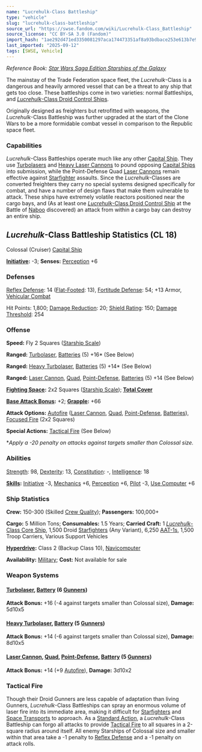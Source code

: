 ```yaml
---
name: "Lucrehulk-Class Battleship"
type: "vehicle"
slug: "lucrehulk-class-battleship"
source_url: "https://swse.fandom.com/wiki/Lucrehulk-Class_Battleship"
source_license: "CC BY-SA 3.0 (Fandom)"
import_hash: "1ae292d471ed3350081297aca174473351af8a93bdbace253e613b7e96f6ab63"
last_imported: "2025-09-12"
tags: [SWSE, Vehicle]
---
```

*Reference Book: [Star Wars Saga Edition Starships of the Galaxy](https://swse.fandom.com/wiki/Star_Wars_Saga_Edition_Starships_of_the_Galaxy)*

The mainstay of the Trade Federation space fleet, the *Lucrehulk*-Class is a dangerous and heavily armored vessel that can be a threat to any ship that gets too close. These battleships come in two varieties: normal Battleships, and [*Lucrehulk*-Class Droid Control Ships](https://swse.fandom.com/wiki/Lucrehulk-Class_Droid_Control_Ships).

Originally designed as freighters but retrofitted with weapons, the *Lucrehulk*-Class Battleship was further upgraded at the start of the Clone Wars to be a more formidable combat vessel in comparison to the Republic space fleet.

### Capabilities
*Lucrehulk*-Class Battleships operate much like any other [Capital Ship](https://swse.fandom.com/wiki/Capital_Ship). They use [Turbolasers](https://swse.fandom.com/wiki/Turbolasers) and [Heavy Laser Cannons](https://swse.fandom.com/wiki/Heavy_Laser_Cannons) to pound opposing [Capital Ships](https://swse.fandom.com/wiki/Capital_Ships) into submission, while the Point-Defense Quad [Laser Cannons](https://swse.fandom.com/wiki/Laser_Cannons) remain effective against [Starfighter](https://swse.fandom.com/wiki/Starfighter) assaults. Since the *Lucrehulk*-Classes are converted freighters they carry no special systems designed specifically for combat, and have a number of design flaws that make them vulnerable to attack. These ships have extremely volatile reactors positioned near the cargo bays, and (As at least one [*Lucrehulk*-Class Droid Control Ship](https://swse.fandom.com/wiki/Lucrehulk-Class_Droid_Control_Ship) at the Battle of [Naboo](https://swse.fandom.com/wiki/Naboo) discovered) an attack from within a cargo bay can destroy an entire ship.

## *Lucrehulk*-Class Battleship Statistics (CL 18)
Colossal (Cruiser) [Capital Ship](https://swse.fandom.com/wiki/Capital_Ship)

**[Initiative](https://swse.fandom.com/wiki/Initiative):** -3; **Senses:** [Perception](https://swse.fandom.com/wiki/Perception) +6
### Defenses
[Reflex Defense](https://swse.fandom.com/wiki/Reflex_Defense_(Vehicles)): 14 ([Flat-Footed](https://swse.fandom.com/wiki/Flat-Footed): 13), [Fortitude Defense](https://swse.fandom.com/wiki/Fortitude_Defense_(Vehicles)): 54; +13 Armor, [Vehicular Combat](https://swse.fandom.com/wiki/Vehicular_Combat)

Hit Points: 1,800; [Damage Reduction](https://swse.fandom.com/wiki/Damage_Reduction): 20; [Shield Rating](https://swse.fandom.com/wiki/Shield_Rating): 150; [Damage Threshold](https://swse.fandom.com/wiki/Damage_Threshold_(Vehicles)): 254
### Offense
**Speed:** Fly 2 Squares ([Starship Scale](https://swse.fandom.com/wiki/Starship_Scale))

**Ranged:** [Turbolaser](https://swse.fandom.com/wiki/Turbolaser), [Batteries](https://swse.fandom.com/wiki/Weapon_Batteries) (5) +16* (See Below)

**Ranged:** [Heavy Turbolaser](https://swse.fandom.com/wiki/Heavy_Turbolaser), [Batteries](https://swse.fandom.com/wiki/Weapon_Batteries) (5) +14* (See Below)

**Ranged:** [Laser Cannon](https://swse.fandom.com/wiki/Laser_Cannon), [Quad](https://swse.fandom.com/wiki/Quad), [Point-Defense](https://swse.fandom.com/wiki/Point-Defense), [Batteries](https://swse.fandom.com/wiki/Weapon_Batteries) (5) +14 (See Below)

**[Fighting Space](https://swse.fandom.com/wiki/Fighting_Space):** 2x2 Squares ([Starship Scale](https://swse.fandom.com/wiki/Starship_Scale)); **[Total Cover](https://swse.fandom.com/wiki/Total_Cover)**

**[Base Attack Bonus](https://swse.fandom.com/wiki/Base_Attack_Bonus):** +2; **[Grapple](https://swse.fandom.com/wiki/Grapple):** +66

**Attack Options:** [Autofire](https://swse.fandom.com/wiki/Autofire_(Vehicle_Combat)) ([Laser Cannon](https://swse.fandom.com/wiki/Laser_Cannon), [Quad](https://swse.fandom.com/wiki/Quad), [Point-Defense](https://swse.fandom.com/wiki/Point-Defense), [Batteries](https://swse.fandom.com/wiki/Weapon_Batteries)), [Focused Fire](https://swse.fandom.com/wiki/Focused_Fire) (2x2 Squares)

**Special Actions:** [Tactical Fire](https://swse.fandom.com/wiki/Tactical_Fire) (See Below)

**Apply a -20 penalty on attacks against targets smaller than Colossal size.*

### Abilities
[Strength](https://swse.fandom.com/wiki/Strength): 98, [Dexterity](https://swse.fandom.com/wiki/Dexterity): 13, [Constitution](https://swse.fandom.com/wiki/Constitution): -, [Intelligence](https://swse.fandom.com/wiki/Intelligence): 18

**[Skills](https://swse.fandom.com/wiki/Skills):** [Initiative](https://swse.fandom.com/wiki/Initiative) -3, [Mechanics](https://swse.fandom.com/wiki/Mechanics) +6, [Perception](https://swse.fandom.com/wiki/Perception) +6, [Pilot](https://swse.fandom.com/wiki/Pilot) -3, [Use Computer](https://swse.fandom.com/wiki/Use_Computer) +6
### Ship Statistics
**Crew:** 150-300 (Skilled [Crew Quality](https://swse.fandom.com/wiki/Crew_Quality)); **Passengers:** 100,000+

**Cargo:** 5 Million Tons; **Consumables:** 1.5 Years; **Carried Craft:** 1 [*Lucrehulk*-Class Core Ship](https://swse.fandom.com/wiki/Lucrehulk-Class_Core_Ship), 1,500 Droid [Starfighters](https://swse.fandom.com/wiki/Starfighters) (Any Variant), 6,250 [AAT-1s](https://swse.fandom.com/wiki/AAT-1s), 1,500 Troop Carriers, Various Support Vehicles

**[Hyperdrive](https://swse.fandom.com/wiki/Hyperdrive):** Class 2 (Backup Class 10), [Navicomputer](https://swse.fandom.com/wiki/Navicomputer)

**Availability:** [Military](https://swse.fandom.com/wiki/Military); **Cost:** Not available for sale
### Weapon Systems

#### **[Turbolaser](https://swse.fandom.com/wiki/Turbolaser), [Battery](https://swse.fandom.com/wiki/Weapon_Batteries) (6 [Gunners](https://swse.fandom.com/wiki/Gunners))**
**Attack Bonus:** +16 (-4 against targets smaller than Colossal size), **Damage:** 5d10x5
#### **[Heavy Turbolaser](https://swse.fandom.com/wiki/Heavy_Turbolaser), [Battery](https://swse.fandom.com/wiki/Weapon_Batteries) (5 [Gunners](https://swse.fandom.com/wiki/Gunners))**
**Attack Bonus:** +14 (-6 against targets smaller than Colossal size), **Damage:** 8d10x5
#### **[Laser Cannon](https://swse.fandom.com/wiki/Laser_Cannon), [Quad](https://swse.fandom.com/wiki/Quad), [Point-Defense](https://swse.fandom.com/wiki/Point-Defense), [Battery](https://swse.fandom.com/wiki/Weapon_Batteries) (5 [Gunners](https://swse.fandom.com/wiki/Gunners))**
**Attack Bonus:** +14 (+9 [Autofire](https://swse.fandom.com/wiki/Autofire_(Vehicle_Combat))), **Damage:** 3d10x2
### Tactical Fire
Though their Droid Gunners are less capable of adaptation than living Gunners, *Lucrehulk*-Class Battleships can spray an enormous volume of laser fire into its immediate area, making it difficult for [Starfighters](https://swse.fandom.com/wiki/Starfighters) and [Space Transports](https://swse.fandom.com/wiki/Space_Transports) to approach. As a [Standard Action](https://swse.fandom.com/wiki/Standard_Action), a *Lucrehulk*-Class Battleship can forgo all attacks to provide [Tactical Fire](https://swse.fandom.com/wiki/Tactical_Fire) to all squares in a 2-square radius around itself. All enemy Starships of Colossal size and smaller within that area take a -1 penalty to [Reflex Defense](https://swse.fandom.com/wiki/Reflex_Defense) and a -1 penalty on attack rolls.